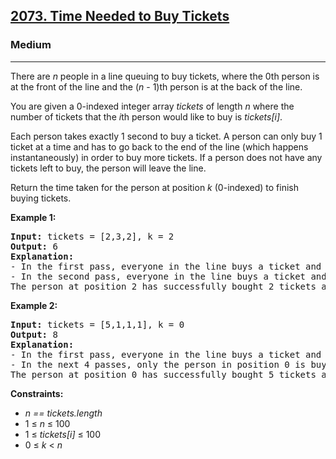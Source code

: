 <h2><a href="https://leetcode.com/problems/time-needed-to-buy-tickets">2073. Time Needed to Buy Tickets</a></h2>
<h3>Medium</h3>
<hr>
<p>There are <em>n</em> people in a line queuing to buy tickets, where the 0th person is at the front of the line and the (<em>n</em> - 1)th person is at the back of the line.</p>
<p>You are given a 0-indexed integer array <em>tickets</em> of length <em>n</em> where the number of tickets that the <em>i</em>th person would like to buy is <em>tickets[i]</em>.</p>
<p>Each person takes exactly 1 second to buy a ticket. A person can only buy 1 ticket at a time and has to go back to the end of the line (which happens instantaneously) in order to buy more tickets. If a person does not have any tickets left to buy, the person will leave the line.</p>
<p>Return the time taken for the person at position <em>k</em> (0-indexed) to finish buying tickets.</p>
<p><strong>Example 1:</strong></p>
<pre>
<strong>Input:</strong> tickets = [2,3,2], k = 2
<strong>Output:</strong> 6
<strong>Explanation:</strong> 
- In the first pass, everyone in the line buys a ticket and the line becomes [1, 2, 1].
- In the second pass, everyone in the line buys a ticket and the line becomes [0, 1, 0].
The person at position 2 has successfully bought 2 tickets and it took 3 + 3 = 6 seconds.
</pre>
<p><strong>Example 2:</strong></p>
<pre>
<strong>Input:</strong> tickets = [5,1,1,1], k = 0
<strong>Output:</strong> 8
<strong>Explanation:</strong>
- In the first pass, everyone in the line buys a ticket and the line becomes [4, 0, 0, 0].
- In the next 4 passes, only the person in position 0 is buying tickets.
The person at position 0 has successfully bought 5 tickets and it took 4 + 1 + 1 + 1 + 1 = 8 seconds.
</pre>
<p><strong>Constraints:</strong></p>
<ul>
<li><em>n == tickets.length</em></li>
<li>1 ≤ <em>n</em> ≤ 100</li>
<li>1 ≤ <em>tickets[i]</em> ≤ 100</li>
<li>0 ≤ <em>k</em> < <em>n</em></li>
</ul>
